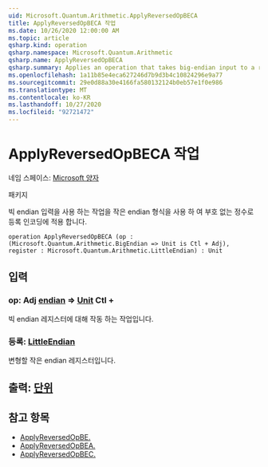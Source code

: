 ```yaml
---
uid: Microsoft.Quantum.Arithmetic.ApplyReversedOpBECA
title: ApplyReversedOpBECA 작업
ms.date: 10/26/2020 12:00:00 AM
ms.topic: article
qsharp.kind: operation
qsharp.namespace: Microsoft.Quantum.Arithmetic
qsharp.name: ApplyReversedOpBECA
qsharp.summary: Applies an operation that takes big-endian input to a register encoding an unsigned integer using little-endian format.
ms.openlocfilehash: 1a11b85e4eca627246d7b9d3b4c10824296e9a77
ms.sourcegitcommit: 29e0d88a30e4166fa580132124b0eb57e1f0e986
ms.translationtype: MT
ms.contentlocale: ko-KR
ms.lasthandoff: 10/27/2020
ms.locfileid: "92721472"
---
```

# <a name="applyreversedopbeca-operation"></a>ApplyReversedOpBECA 작업

네임 스페이스: [Microsoft 양자](xref:Microsoft.Quantum.Arithmetic)

패키지 [](https://nuget.org/packages/)


빅 endian 입력을 사용 하는 작업을 작은 endian 형식을 사용 하 여 부호 없는 정수로 등록 인코딩에 적용 합니다.

```qsharp
operation ApplyReversedOpBECA (op : (Microsoft.Quantum.Arithmetic.BigEndian => Unit is Ctl + Adj), register : Microsoft.Quantum.Arithmetic.LittleEndian) : Unit
```


## <a name="input"></a>입력

### <a name="op--bigendian--unit-ctl--adj"></a>op: Adj [endian](xref:Microsoft.Quantum.Arithmetic.BigEndian) => [Unit](xref:microsoft.quantum.lang-ref.unit) Ctl +

빅 endian 레지스터에 대해 작동 하는 작업입니다.


### <a name="register--littleendian"></a>등록: [LittleEndian](xref:Microsoft.Quantum.Arithmetic.LittleEndian)

변형할 작은 endian 레지스터입니다.



## <a name="output--unit"></a>출력: [단위](xref:microsoft.quantum.lang-ref.unit)



## <a name="see-also"></a>참고 항목

- [ApplyReversedOpBE.](xref:Microsoft.Quantum.Arithmetic.ApplyReversedOpBE)
- [ApplyReversedOpBEA.](xref:Microsoft.Quantum.Arithmetic.ApplyReversedOpBEA)
- [ApplyReversedOpBEC.](xref:Microsoft.Quantum.Arithmetic.ApplyReversedOpBEC)